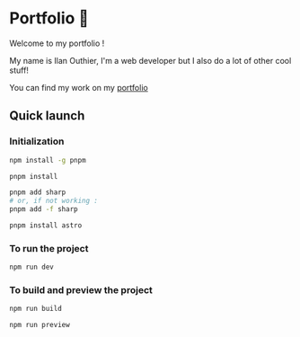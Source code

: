 # Portfolio 🚀

Welcome to my portfolio !

My name is Ilan Outhier, I'm a web developer but I also do a lot of other cool stuff!

You can find my work on my [portfolio](https://ilanou.github.io/portfolio)

## Quick launch

### Initialization

```bash
npm install -g pnpm
```

```bash
pnpm install
```

```bash
pnpm add sharp
# or, if not working : 
pnpm add -f sharp
```

```bash
pnpm install astro
```

### To run the project

```bash
npm run dev
```

### To build and preview the project

```bash
npm run build
```

```bash
npm run preview
```
<!-- 
### To deploy the project on gh-pages-v3

```bash
npm run deploy
```
 -->
